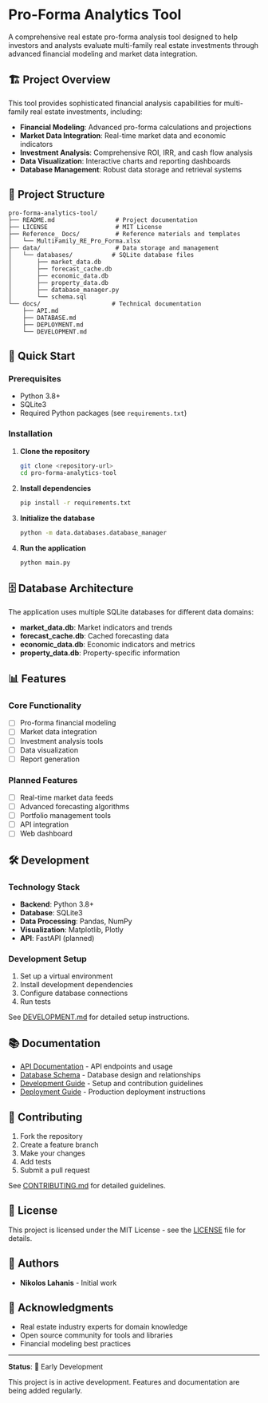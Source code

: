 # Pro-Forma Analytics Tool

A comprehensive real estate pro-forma analysis tool designed to help investors and analysts evaluate multi-family real estate investments through advanced financial modeling and market data integration.

## 🏗️ Project Overview

This tool provides sophisticated financial analysis capabilities for multi-family real estate investments, including:

- **Financial Modeling**: Advanced pro-forma calculations and projections
- **Market Data Integration**: Real-time market data and economic indicators
- **Investment Analysis**: Comprehensive ROI, IRR, and cash flow analysis
- **Data Visualization**: Interactive charts and reporting dashboards
- **Database Management**: Robust data storage and retrieval systems

## 📁 Project Structure

```
pro-forma-analytics-tool/
├── README.md                 # Project documentation
├── LICENSE                   # MIT License
├── Reference_ Docs/          # Reference materials and templates
│   └── MultiFamily_RE_Pro_Forma.xlsx
├── data/                     # Data storage and management
│   └── databases/           # SQLite database files
│       ├── market_data.db
│       ├── forecast_cache.db
│       ├── economic_data.db
│       ├── property_data.db
│       ├── database_manager.py
│       └── schema.sql
└── docs/                    # Technical documentation
    ├── API.md
    ├── DATABASE.md
    ├── DEPLOYMENT.md
    └── DEVELOPMENT.md
```

## 🚀 Quick Start

### Prerequisites

- Python 3.8+
- SQLite3
- Required Python packages (see `requirements.txt`)

### Installation

1. **Clone the repository**
   ```bash
   git clone <repository-url>
   cd pro-forma-analytics-tool
   ```

2. **Install dependencies**
   ```bash
   pip install -r requirements.txt
   ```

3. **Initialize the database**
   ```bash
   python -m data.databases.database_manager
   ```

4. **Run the application**
   ```bash
   python main.py
   ```

## 🗄️ Database Architecture

The application uses multiple SQLite databases for different data domains:

- **market_data.db**: Market indicators and trends
- **forecast_cache.db**: Cached forecasting data
- **economic_data.db**: Economic indicators and metrics
- **property_data.db**: Property-specific information

## 📊 Features

### Core Functionality
- [ ] Pro-forma financial modeling
- [ ] Market data integration
- [ ] Investment analysis tools
- [ ] Data visualization
- [ ] Report generation

### Planned Features
- [ ] Real-time market data feeds
- [ ] Advanced forecasting algorithms
- [ ] Portfolio management tools
- [ ] API integration
- [ ] Web dashboard

## 🛠️ Development

### Technology Stack
- **Backend**: Python 3.8+
- **Database**: SQLite3
- **Data Processing**: Pandas, NumPy
- **Visualization**: Matplotlib, Plotly
- **API**: FastAPI (planned)

### Development Setup
1. Set up a virtual environment
2. Install development dependencies
3. Configure database connections
4. Run tests

See [DEVELOPMENT.md](docs/DEVELOPMENT.md) for detailed setup instructions.

## 📚 Documentation

- [API Documentation](docs/API.md) - API endpoints and usage
- [Database Schema](docs/DATABASE.md) - Database design and relationships
- [Development Guide](docs/DEVELOPMENT.md) - Setup and contribution guidelines
- [Deployment Guide](docs/DEPLOYMENT.md) - Production deployment instructions

## 🤝 Contributing

1. Fork the repository
2. Create a feature branch
3. Make your changes
4. Add tests
5. Submit a pull request

See [CONTRIBUTING.md](docs/CONTRIBUTING.md) for detailed guidelines.

## 📄 License

This project is licensed under the MIT License - see the [LICENSE](LICENSE) file for details.

## 👥 Authors

- **Nikolos Lahanis** - Initial work

## 🙏 Acknowledgments

- Real estate industry experts for domain knowledge
- Open source community for tools and libraries
- Financial modeling best practices

---

**Status**: 🚧 Early Development

This project is in active development. Features and documentation are being added regularly.